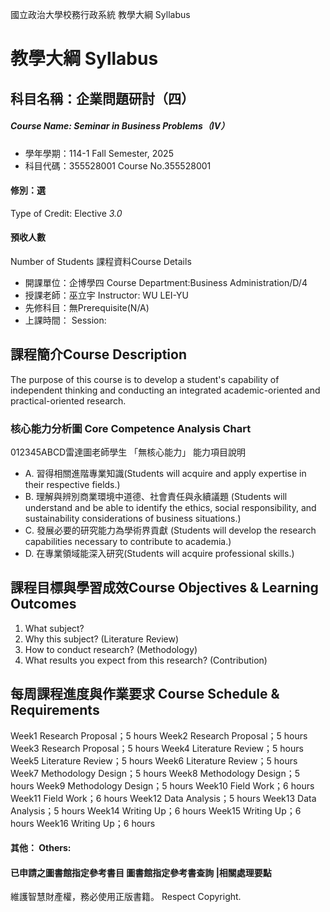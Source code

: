 國立政治大學校務行政系統 教學大綱 Syllabus
# 教學大綱 Syllabus
##  科目名稱：企業問題研討（四）
#####  Course Name: Seminar in Business Problems（IV）
  * 學年學期：114-1 Fall Semester, 2025 
  * 科目代碼：355528001 Course No.355528001
#### 修別：選
Type of Credit: Elective 
_3.0_
#### 預收人數
Number of Students
課程資料Course Details
  * 開課單位：企博學四 Course Department:Business Administration/D/4 
  * 授課老師：巫立宇 Instructor: WU LEI-YU 
  * 先修科目：無Prerequisite(N/A)
  * 上課時間： Session: 
##  課程簡介Course Description
The purpose of this course is to develop a student's capability of independent thinking and conducting an integrated academic-oriented and practical-oriented research.
###  核心能力分析圖 Core Competence Analysis Chart
012345ABCD雷達圖老師學生
「無核心能力」 
能力項目說明
  * A. 習得相關進階專業知識(Students will acquire and apply expertise in their respective fields.)
  * B. 理解與辨別商業環境中道德、社會責任與永續議題 (Students will understand and be able to identify the ethics, social responsibility, and sustainability considerations of business situations.)
  * C. 發展必要的研究能力為學術界貢獻 (Students will develop the research capabilities necessary to contribute to academia.)
  * D. 在專業領域能深入研究(Students will acquire professional skills.)
##  課程目標與學習成效Course Objectives & Learning Outcomes 
1. What subject? 
2. Why this subject? (Literature Review) 
3. How to conduct research? (Methodology) 
4. What results you expect from this research? (Contribution)
##  每周課程進度與作業要求 Course Schedule & Requirements
Week1 Research Proposal；5 hours
Week2 Research Proposal；5 hours
Week3 Research Proposal；5 hours
Week4 Literature Review；5 hours
Week5 Literature Review；5 hours
Week6 Literature Review；5 hours
Week7 Methodology Design；5 hours
Week8 Methodology Design；5 hours
Week9 Methodology Design；5 hours
Week10 Field Work；6 hours
Week11 Field Work；6 hours
Week12 Data Analysis；5 hours
Week13 Data Analysis；5 hours
Week14 Writing Up；6 hours
Week15 Writing Up；6 hours
Week16 Writing Up；6 hours
####  其他： Others:
####  已申請之圖書館指定參考書目  圖書館指定參考書查詢 |相關處理要點
維護智慧財產權，務必使用正版書籍。 Respect Copyright.
